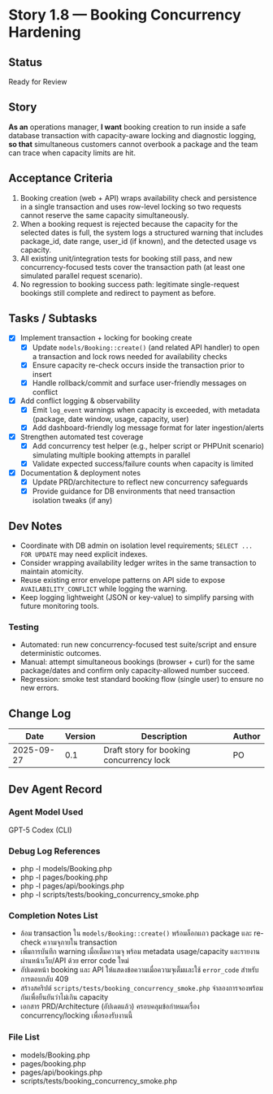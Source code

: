 # Story 1.8 — Booking Concurrency Hardening

## Status
Ready for Review

## Story
**As an** operations manager,
**I want** booking creation to run inside a safe database transaction with capacity-aware locking and diagnostic logging,
**so that** simultaneous customers cannot overbook a package and the team can trace when capacity limits are hit.

## Acceptance Criteria
1. Booking creation (web + API) wraps availability check and persistence in a single transaction and uses row-level locking so two requests cannot reserve the same capacity simultaneously.
2. When a booking request is rejected because the capacity for the selected dates is full, the system logs a structured warning that includes package_id, date range, user_id (if known), and the detected usage vs capacity.
3. All existing unit/integration tests for booking still pass, and new concurrency-focused tests cover the transaction path (at least one simulated parallel request scenario).
4. No regression to booking success path: legitimate single-request bookings still complete and redirect to payment as before.

## Tasks / Subtasks
- [x] Implement transaction + locking for booking create
  - [x] Update `models/Booking::create()` (and related API handler) to open a transaction and lock rows needed for availability checks
  - [x] Ensure capacity re-check occurs inside the transaction prior to insert
  - [x] Handle rollback/commit and surface user-friendly messages on conflict
- [x] Add conflict logging & observability
  - [x] Emit `log_event` warnings when capacity is exceeded, with metadata (package, date window, usage, capacity, user)
  - [x] Add dashboard-friendly log message format for later ingestion/alerts
- [x] Strengthen automated test coverage
  - [x] Add concurrency test helper (e.g., helper script or PHPUnit scenario) simulating multiple booking attempts in parallel
  - [x] Validate expected success/failure counts when capacity is limited
- [x] Documentation & deployment notes
  - [x] Update PRD/architecture to reflect new concurrency safeguards
  - [x] Provide guidance for DB environments that need transaction isolation tweaks (if any)

## Dev Notes
- Coordinate with DB admin on isolation level requirements; `SELECT ... FOR UPDATE` may need explicit indexes.
- Consider wrapping availability ledger writes in the same transaction to maintain atomicity.
- Reuse existing error envelope patterns on API side to expose `AVAILABILITY_CONFLICT` while logging the warning.
- Keep logging lightweight (JSON or key-value) to simplify parsing with future monitoring tools.

### Testing
- Automated: run new concurrency-focused test suite/script and ensure deterministic outcomes.
- Manual: attempt simultaneous bookings (browser + curl) for the same package/dates and confirm only capacity-allowed number succeed.
- Regression: smoke test standard booking flow (single user) to ensure no new errors.

## Change Log
| Date       | Version | Description                               | Author |
| ---------- | ------- | ----------------------------------------- | ------ |
| 2025-09-27 | 0.1     | Draft story for booking concurrency lock  | PO     |

## Dev Agent Record

### Agent Model Used
GPT-5 Codex (CLI)

### Debug Log References
- php -l models/Booking.php
- php -l pages/booking.php
- php -l pages/api/bookings.php
- php -l scripts/tests/booking_concurrency_smoke.php

### Completion Notes List
- ล้อม transaction ใน `models/Booking::create()` พร้อมล็อกแถว package และ re-check ความจุภายใน transaction
- เพิ่มการบันทึก warning เมื่อเต็มความจุ พร้อม metadata usage/capacity และรายงานผ่านหน้าเว็บ/API ด้วย error code ใหม่
- อัปเดตหน้า booking และ API ให้แสดงข้อความเมื่อความจุเต็มและใช้ `error_code` สำหรับการตอบกลับ 409
- สร้างสคริปต์ `scripts/tests/booking_concurrency_smoke.php` จำลองการจองพร้อมกันเพื่อยืนยันว่าไม่เกิน capacity
- เอกสาร PRD/Architecture (อัปเดตแล้ว) ครอบคลุมข้อกำหนดเรื่อง concurrency/locking เพื่อรองรับงานนี้

### File List
- models/Booking.php
- pages/booking.php
- pages/api/bookings.php
- scripts/tests/booking_concurrency_smoke.php

